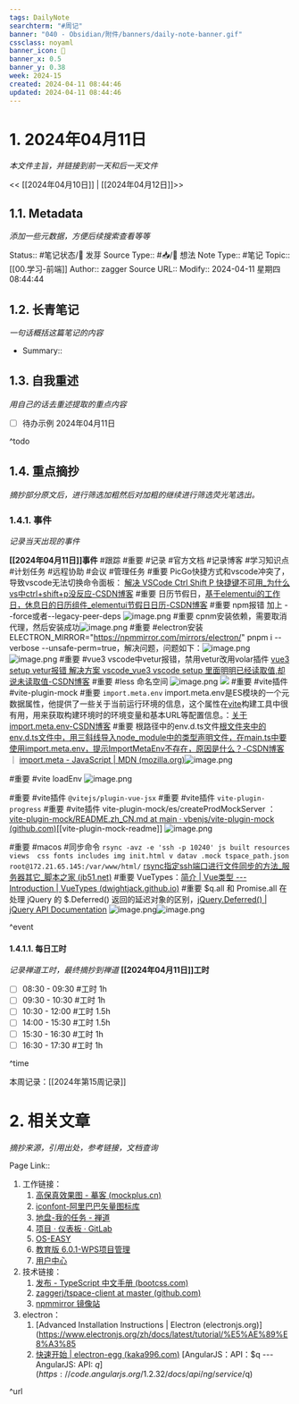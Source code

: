 ```yaml
---
tags: DailyNote
searchterm: "#周记"
banner: "040 - Obsidian/附件/banners/daily-note-banner.gif"
cssclass: noyaml
banner_icon: 💌
banner_x: 0.5
banner_y: 0.38
week: 2024-15
created: 2024-04-11 08:44:46
updated: 2024-04-11 08:44:46
---
```


# 1. 2024年04月11日

_本文件主旨，并链接到前一天和后一天文件_

<< [[2024年04月10日]] | [[2024年04月12日]]>>

## 1.1. Metadata

_添加一些元数据，方便后续搜索查看等等_

Status:: #笔记状态/🌱 发芽
Source Type:: #📥/💭 想法 
Note Type:: #笔记
Topic:: [[00.学习-前端]]
Author:: zagger
Source URL::
Modify:: 2024-04-11 星期四 08:44:44

## 1.2. 长青笔记

_一句话概括这篇笔记的内容_

- Summary::

## 1.3. 自我重述

_用自己的话去重述提取的重点内容_

- [ ] 待办示例 2024年04月11日

^todo

## 1.4. 重点摘抄

_摘抄部分原文后，进行筛选加粗然后对加粗的继续进行筛选荧光笔选出。_

### 1.4.1. 事件

_记录当天出现的事件_

**[[2024年04月11日]]事件** 
#跟踪 #重要 #记录 #官方文档 #记录博客 #学习知识点 #计划任务 #远程协助 #会议 #管理任务
#重要 PicGo快捷方式和vscode冲突了，导致vscode无法切换命令面板： [解决 VSCode Ctrl Shift P 快捷键不可用_为什么vs中ctrl+shift+p没反应-CSDN博客](https://blog.csdn.net/jpch89/article/details/109381076)
#重要 日历节假日，[基于elementui的工作日，休息日的日历组件_elementui节假日日历-CSDN博客](https://blog.csdn.net/xiao_yPan/article/details/128946831)
#重要 npm报错 加上 --force或者--legacy-peer-deps ![image.png](https://raw.githubusercontent.com/zaggerj/obsidian_picgo/main/obsidian20240411105746.png)
#重要 cpnm安装依赖，需要取消代理，然后安装成功![image.png](https://raw.githubusercontent.com/zaggerj/obsidian_picgo/main/obsidian20240411112152.png)
#重要 #electron安装 ELECTRON_MIRROR="https://npmmirror.com/mirrors/electron/" pnpm i --verbose  --unsafe-perm=true，解决问题，问题如下：![image.png](https://raw.githubusercontent.com/zaggerj/obsidian_picgo/main/obsidian20240411120008.png)
![image.png](https://raw.githubusercontent.com/zaggerj/obsidian_picgo/main/obsidian20240411120021.png)
#重要 #vue3 vscode中vetur报错，禁用vetur改用volar插件 [vue3 setup vetur报错 解决方案 vscode_vue3 vscode setup 里面明明已经读取值,却说未读取值-CSDN博客](https://blog.csdn.net/qq_22103707/article/details/118684486)
#重要 #less 命名空间 ![image.png](https://raw.githubusercontent.com/zaggerj/obsidian_picgo/main/obsidian20240411124217.png)
![](https://raw.githubusercontent.com/zaggerj/obsidian_picgo/main/obsidian20240411124217.png)
#重要 #vite插件 #vite-plugin-mock 
#重要 `import.meta.env` import.meta.env是ES模块的一个元数据属性，他提供了一些关于当前运行环境的信息，这个属性在[vite](https://so.csdn.net/so/search?q=vite&spm=1001.2101.3001.7020)构建工具中很有用，用来获取构建环境时的环境变量和基本URL等配置信息。：[关于import.meta.env-CSDN博客](https://blog.csdn.net/weixin_44283589/article/details/132342118)
#重要 根路径中的env.d.ts文件[根文件夹中的env.d.ts文件中，用三斜线导入node_module中的类型声明文件，在main.ts中要使用import.meta.env，提示ImportMetaEnv不存在，原因是什么？-CSDN博客](https://blog.csdn.net/Frank_colo/article/details/133276287) ｜ [import.meta - JavaScript | MDN (mozilla.org)](https://developer.mozilla.org/zh-CN/docs/Web/JavaScript/Reference/Operators/import.meta)![image.png](https://raw.githubusercontent.com/zaggerj/obsidian_picgo/main/obsidian20240411145255.png)

#重要 #vite loadEnv ![image.png](https://raw.githubusercontent.com/zaggerj/obsidian_picgo/main/obsidian20240411125029.png)

#重要 #vite插件 `@vitejs/plugin-vue-jsx`
#重要 #vite插件 `vite-plugin-progress`
#重要 #vite插件 vite-plugin-mock/es/createProdMockServer ：[vite-plugin-mock/README.zh_CN.md at main · vbenjs/vite-plugin-mock (github.com)](https://github.com/vbenjs/vite-plugin-mock/blob/main/README.zh_CN.md)[[vite-plugin-mock-readme]] ![image.png](https://raw.githubusercontent.com/zaggerj/obsidian_picgo/main/obsidian20240411142009.png)

#重要 #macos #同步命令 `rsync -avz -e 'ssh -p 10240' js built resources views  css fonts includes img init.html v datav .mock tspace_path.json root@172.21.65.145:/var/www/html/` [rsync指定ssh端口进行文件同步的方法_服务器其它_脚本之家 (jb51.net)](https://www.jb51.net/article/135122.htm)
#重要 VueTypes：[简介 | Vue类型 --- Introduction | VueTypes (dwightjack.github.io)](https://dwightjack.github.io/vue-types/)
#重要 $q.all 和 Promise.all 在处理 jQuery 的 $.Deferred() 返回的延迟对象的区别，[jQuery.Deferred() | jQuery API Documentation](https://api.jquery.com/jQuery.Deferred/) ![image.png](https://raw.githubusercontent.com/zaggerj/obsidian_picgo/main/obsidian20240411185450.png)![image.png](https://raw.githubusercontent.com/zaggerj/obsidian_picgo/main/obsidian20240411193616.png)



^event

#### 1.4.1.1. 每日工时

_记录禅道工时，最终摘抄到禅道_
**[[2024年04月11日]]工时**
- [ ] 08:30 - 09:30 #工时  1h
- [ ] 09:30 - 10:30 #工时  1h
- [ ] 10:30 - 12:00 #工时  1.5h
- [ ] 14:00 - 15:30 #工时  1.5h
- [ ] 15:30 - 16:30 #工时  1h
- [ ] 16:30 - 17:30 #工时  1h

^time

本周记录：[[2024年第15周记录]]

# 2. 相关文章

_摘抄来源，引用出处，参考链接，文档查询_

Page Link::
1. 工作链接：
	1. [高保真效果图 - 摹客 (mockplus.cn)](https://app.mockplus.cn/app/9XOYNRqAy/develop/design/um-hH2Z_aF)
	2. [iconfont-阿里巴巴矢量图标库](https://www.iconfont.cn/manage/index?spm=a313x.icontype_collection.i1.db775f1f3.55a13a81UgOZ4X&manage_type=myprojects&projectId=3590976)
	3. [地盘-我的任务 - 禅道](http://172.16.203.12/zentao/my-work-task.html)
	4. [项目 · 仪表板 · GitLab](http://172.16.203.254/)
	5. [OS-EASY](https://172.21.65.145/#/login)
	6. [教育版 6.0.1-WPS项目管理](https://pm.wps.cn/?vcl_cli=st&group_id=1769798260#/project/1703149225356821)
	7. [用户中心](http://localhost:8080/v/#/gateway/appointments)
2. 技术链接：
	1. [发布 - TypeScript 中文手册 (bootcss.com)](https://typescript.bootcss.com/declaration-files/publishing.html)
	2. [zaggerj/tspace-client at master (github.com)](https://github.com/zaggerj/tspace-client/tree/master)
	3. [npmmirror 镜像站](https://npmmirror.com/)
3. electron：
	1. [Advanced Installation Instructions | Electron (electronjs.org)](https://www.electronjs.org/zh/docs/latest/tutorial/%E5%AE%89%E8%A3%85
	2. [快速开始 | electron-egg (kaka996.com)](https://www.kaka996.com/pages/da8349/)
[AngularJS：API：$q --- AngularJS: API: $q](https://code.angularjs.org/1.2.32/docs/api/ng/service/$q)

^url
